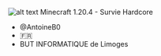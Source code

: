 
![alt text](https://cdn.discordapp.com/attachments/1043586893213876314/1204837336891007046/banner.jpg?ex=65d62f35&is=65c3ba35&hm=bf4dedc201ddf71b2ad16cc330f184b714a70705f70224bfbb267482d60c61ba&)
Minecraft 1.20.4 - Survie Hardcore
- @AntoineB0
- 🇫🇷 
- BUT INFORMATIQUE de Limoges
  


<!---
AntoineB0/AntoineB0 is a ✨ special ✨ repository because its `README.md` (this file) appears on your GitHub profile.
You can click the Preview link to take a look at your changes.![Uploading 2024-02-07_14.04.15.png…]()

--->
